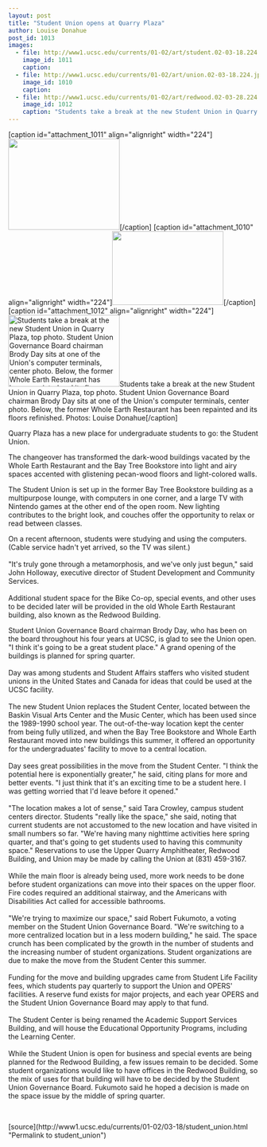 ```yaml
---
layout: post
title: "Student Union opens at Quarry Plaza"
author: Louise Donahue
post_id: 1013
images:
  - file: http://www1.ucsc.edu/currents/01-02/art/student.02-03-18.224.jpg
    image_id: 1011
    caption: 
  - file: http://www1.ucsc.edu/currents/01-02/art/union.02-03-18.224.jpg
    image_id: 1010
    caption: 
  - file: http://www1.ucsc.edu/currents/01-02/art/redwood.02-03-28.224.jpg
    image_id: 1012
    caption: "Students take a break at the new Student Union in Quarry Plaza, top photo. Student Union Governance Board chairman Brody Day sits at one of the Union's computer terminals, center photo. Below, the former Whole Earth Restaurant has been repainted and its floors refinished. Photos: Louise Donahue"
---
```


[caption id="attachment_1011" align="alignright" width="224"]<a href="http://localhost/mysite/wp-content/uploads/2002/03/student.02-03-18.224.jpg"><img class="size-full wp-image-1011" src="http://localhost/mysite/wp-content/uploads/2002/03/student.02-03-18.224.jpg" alt="" width="224" height="183" /></a>[/caption]
[caption id="attachment_1010" align="alignright" width="224"]<a href="http://localhost/mysite/wp-content/uploads/2002/03/union.02-03-18.224.jpg"><img class="size-full wp-image-1010" src="http://localhost/mysite/wp-content/uploads/2002/03/union.02-03-18.224.jpg" alt="" width="224" height="148" /></a>[/caption]
[caption id="attachment_1012" align="alignright" width="224"]<a href="http://localhost/mysite/wp-content/uploads/2002/03/redwood.02-03-28.224.jpg"><img class="size-full wp-image-1012" src="http://localhost/mysite/wp-content/uploads/2002/03/redwood.02-03-28.224.jpg" alt="Students take a break at the new Student Union in Quarry Plaza, top photo. Student Union Governance Board chairman Brody Day sits at one of the Union's computer terminals, center photo. Below, the former Whole Earth Restaurant has been repainted and its floors refinished. Photos: Louise Donahue" width="224" height="144" /></a>Students take a break at the new Student Union in Quarry Plaza, top photo. Student Union Governance Board chairman Brody Day sits at one of the Union's computer terminals, center photo. Below, the former Whole Earth Restaurant has been repainted and its floors refinished. Photos: Louise Donahue[/caption]
<p>
  Quarry Plaza has a new place for undergraduate students to go: the Student Union.
</p>
<p>
  The changeover has transformed the dark-wood buildings vacated by the Whole Earth Restaurant and the Bay Tree Bookstore into light and airy spaces accented with glistening pecan-wood floors and light-colored walls.
</p>The Student Union is set up in the former Bay Tree Bookstore building as a multipurpose lounge, with computers in one corner, and a large TV with Nintendo games at the other end of the open room. New lighting contributes to the bright look, and couches offer the opportunity to relax or read between classes.
<p>
  On a recent afternoon, students were studying and using the computers. (Cable service hadn't yet arrived, so the TV was silent.)<br>
  <br>
  "It's truly gone through a metamorphosis, and we've only just begun," said John Holloway, executive director of Student Development and Community Services.<br>
  <br>
  Additional student space for the Bike Co-op, special events, and other uses to be decided later will be provided in the old Whole Earth Restaurant building, also known as the Redwood Building.
</p>
<p>
  Student Union Governance Board chairman Brody Day, who has been on the board throughout his four years at UCSC, is glad to see the Union open. "I think it's going to be a great student place." A grand opening of the buildings is planned for spring quarter.<br>
  <br>
  Day was among students and Student Affairs staffers who visited student unions in the United States and Canada for ideas that could be used at the UCSC facility.<br>
  <br>
  The new Student Union replaces the Student Center, located between the Baskin Visual Arts Center and the Music Center, which has been used since the 1989-1990 school year. The out-of-the-way location kept the center from being fully utilized, and when the Bay Tree Bookstore and Whole Earth Restaurant moved into new buildings this summer, it offered an opportunity for the undergraduates' facility to move to a central location.<br>
  <br>
  Day sees great possibilities in the move from the Student Center. "I think the potential here is exponentially greater," he said, citing plans for more and better events. "I just think that it's an exciting time to be a student here. I was getting worried that I'd leave before it opened."<br>
  <br>
  "The location makes a lot of sense," said Tara Crowley, campus student centers director. Students "really like the space," she said, noting that current students are not accustomed to the new location and have visited in small numbers so far. "We're having many nighttime activities here spring quarter, and that's going to get students used to having this community space." Reservations to use the Upper Quarry Amphitheater, Redwood Building, and Union may be made by calling the Union at (831) 459-3167.<br>
  <br>
  While the main floor is already being used, more work needs to be done before student organizations can move into their spaces on the upper floor. Fire codes required an additional stairway, and the Americans with Disabilities Act called for accessible bathrooms.<br>
  <br>
  "We're trying to maximize our space," said Robert Fukumoto, a voting member on the Student Union Governance Board. "We're switching to a more centralized location but in a less modern building," he said. The space crunch has been complicated by the growth in the number of students and the increasing number of student organizations. Student organizations are due to make the move from the Student Center this summer.<br>
  <br>
  Funding for the move and building upgrades came from Student Life Facility fees, which students pay quarterly to support the Union and OPERS' facilities. A reserve fund exists for major projects, and each year OPERS and the Student Union Governance Board may apply to that fund.<b><br>
  <br></b>The Student Center is being renamed the Academic Support Services Building, and will house the Educational Opportunity Programs, including the Learning Center.<br>
  <br>
  While the Student Union is open for business and special events are being planned for the Redwood Building, a few issues remain to be decided. Some student organizations would like to have offices in the Redwood Building, so the mix of uses for that building will have to be decided by the Student Union Governance Board. Fukumoto said he hoped a decision is made on the space issue by the middle of spring quarter.
</p>
<p>
  <br>

</p>
<p>

</p>
[source](http://www1.ucsc.edu/currents/01-02/03-18/student_union.html "Permalink to student_union")
